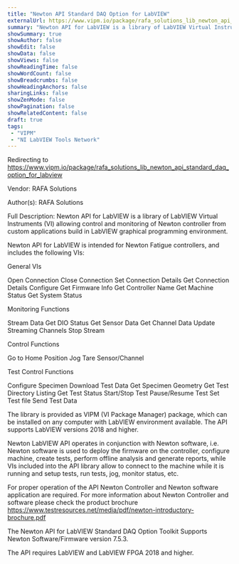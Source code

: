 ```yaml
---
title: "Newton API Standard DAQ Option for LabVIEW"
externalUrl: https://www.vipm.io/package/rafa_solutions_lib_newton_api_standard_daq_option_for_labview
summary: "Newton API for LabVIEW is a library of LabVIEW Virtual Instruments (VI) allowing control and monitoring of Newton controller from custom applications build in LabVIEW graphical programming environment."
showSummary: true
showAuthor: false
showEdit: false
showData: false
showViews: false
showReadingTime: false
showWordCount: false
showBreadcrumbs: false
showHeadingAnchors: false
sharingLinks: false
showZenMode: false
showPagination: false
showRelatedContent: false
draft: true
tags:
 - "VIPM"
 - "NI LabVIEW Tools Network"
---
```


Redirecting to https://www.vipm.io/package/rafa_solutions_lib_newton_api_standard_daq_option_for_labview

Vendor: RAFA Solutions

Author(s): RAFA Solutions
 
Full Description:
Newton API for LabVIEW is a library of LabVIEW Virtual Instruments (VI) allowing control and monitoring of Newton controller from custom applications build in LabVIEW graphical programming environment.

Newton API for LabVIEW is intended for Newton Fatigue controllers, and includes the following VIs:

General VIs

Open Connection
Close Connection
Set Connection Details
Get Connection Details
Configure
Get Firmware Info
Get Controller Name 
Get Machine Status 
Get System Status

Monitoring Functions

Stream Data
Get DIO Status
Get Sensor Data
Get Channel Data
Update Streaming Channels
Stop Stream

Control Functions

Go to Home Position
Jog
Tare Sensor/Channel

Test Control Functions

Configure Specimen
Download Test Data
Get Specimen Geometry
Get Test Directory Listing
Get Test Status
Start/Stop Test
Pause/Resume Test 
Set Test file
Send Test Data


The library is provided as VIPM (VI Package Manager) package, which can be installed on any computer with LabVIEW environment available. The API supports LabVIEW versions 2018 and higher.

Newton LabVIEW API operates in conjunction with Newton software, i.e. Newton software is used to deploy the firmware on the controller, configure machine, create tests, perform offline analysis and generate reports, while VIs included into the API library allow to connect to the machine while it is running and setup tests, run tests, jog, monitor status, etc.

For proper operation of the API Newton Controller and Newton software application are required. For more information about Newton Controller and software please check the product brochure https://www.testresources.net/media/pdf/newton-introductory-brochure.pdf

The Newton API for LabVIEW Standard DAQ Option Toolkit Supports Newton Software/Firmware version 7.5.3.

The API requires LabVIEW and LabVIEW FPGA 2018 and higher.
